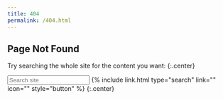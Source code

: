 ```yaml
---
title: 404
permalink: /404.html
---
```


## <i class="fas fa-heart-broken"></i>Page Not Found

Try searching the whole site for the content you want:
{:.center}

<input type="text" oninput="onInput(this)" placeholder="Search site">
{% include link.html type="search" link="" icon="" style="button" %}
{:.center}

<script>
  const onInput = (target) => {
    const google = "https://www.google.com/search?q=site:";
    const site = "{{ '' | absolute_url }}";
    const query = target.value;
    target.nextElementSibling.href = google + site + " " + query;
  };
</script>

